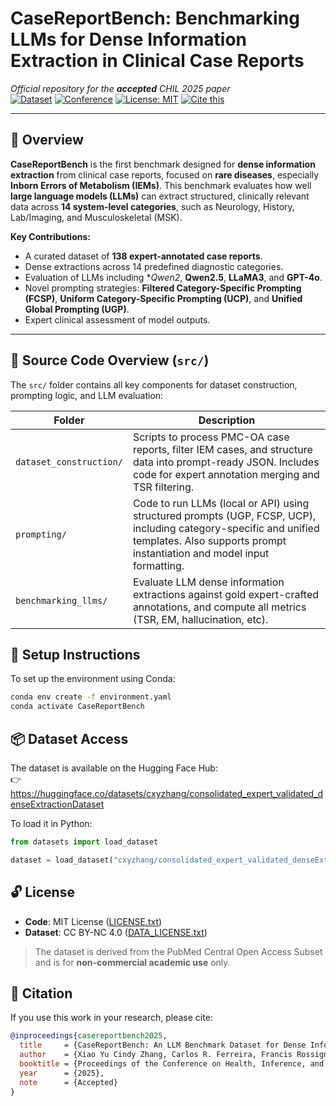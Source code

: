 # CaseReportBench: Benchmarking LLMs for Dense Information Extraction in Clinical Case Reports

_Official repository for the **accepted** CHIL 2025 paper_  
[![Dataset](https://img.shields.io/badge/Dataset-HuggingFace-blue.svg)](https://huggingface.co/datasets/cxyzhang/consolidated_expert_validated_denseExtractionDataset)
[![Conference](https://img.shields.io/badge/Accepted%20at-CHIL%202025-4b8bbe)](https://chil.ahli.cc/)
[![License: MIT](https://img.shields.io/badge/License-MIT-green.svg)](LICENSE.txt)
[![Cite this](https://img.shields.io/badge/Cite-BibTeX-blue)](#-citation)

---

## 📘 Overview

**CaseReportBench** is the first benchmark designed for **dense information extraction** from clinical case reports, focused on **rare diseases**, especially **Inborn Errors of Metabolism (IEMs)**. This benchmark evaluates how well **large language models (LLMs)** can extract structured, clinically relevant data across **14 system-level categories**, such as Neurology, History, Lab/Imaging, and Musculoskeletal (MSK).

**Key Contributions:**
- A curated dataset of **138 expert-annotated case reports**.
- Dense extractions across 14 predefined diagnostic categories.
- Evaluation of LLMs including **Qwen2*, **Qwen2.5**, **LLaMA3**, and **GPT-4o**.
- Novel prompting strategies: **Filtered Category-Specific Prompting (FCSP)**, **Uniform Category-Specific Prompting (UCP)**, and **Unified Global Prompting (UGP)**.
- Expert clinical assessment of model outputs.

---

## 🧩 Source Code Overview (`src/`)

The `src/` folder contains all key components for dataset construction, prompting logic, and LLM evaluation:

| Folder | Description |
|--------|-------------|
| `dataset_construction/` | Scripts to process PMC-OA case reports, filter IEM cases, and structure data into prompt-ready JSON. Includes code for expert annotation merging and TSR filtering. |
| `prompting/` | Code to run LLMs (local or API) using structured prompts (UGP, FCSP, UCP), including category-specific and unified templates. Also supports prompt instantiation and model input formatting. |
| `benchmarking_llms/` | Evaluate LLM dense information extractions against gold expert-crafted annotations, and compute all metrics (TSR, EM, hallucination, etc). |

## 🧪 Setup Instructions

To set up the environment using Conda:
```bash
conda env create -f environment.yaml
conda activate CaseReportBench
```


## 📦 Dataset Access

The dataset is available on the Hugging Face Hub:  
👉 https://huggingface.co/datasets/cxyzhang/consolidated_expert_validated_denseExtractionDataset

To load it in Python:

```python
from datasets import load_dataset

dataset = load_dataset("cxyzhang/consolidated_expert_validated_denseExtractionDataset")

```

## 🔓 License

- **Code**: MIT License ([LICENSE.txt](https://github.com/cindyzhangxy/CaseReportBench/blob/main/LICENSE.txt))
- **Dataset**: CC BY-NC 4.0 ([DATA_LICENSE.txt](https://github.com/cindyzhangxy/CaseReportBench/blob/main/DATA_LICENSE.txt))


> The dataset is derived from the PubMed Central Open Access Subset and is for **non-commercial academic use** only.

## 📝 Citation

If you use this work in your research, please cite:

```bibtex
@inproceedings{casereportbench2025,
  title     = {CaseReportBench: An LLM Benchmark Dataset for Dense Information Extraction in Clinical Case Reports},
  author    = {Xiao Yu Cindy Zhang, Carlos R. Ferreira, Francis Rossignol, Raymond T. Ng, Wyeth Wasserman, Jian Zhu},
  booktitle = {Proceedings of the Conference on Health, Inference, and Learning (CHIL)},
  year      = {2025},
  note      = {Accepted}
}

